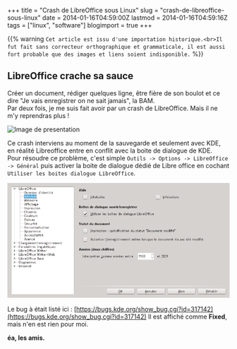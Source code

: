 +++
title = "Crash de LibreOffice sous Linux"
slug = "crash-de-libreoffice-sous-linux"
date = 2014-01-16T04:59:00Z
lastmod = 2014-01-16T04:59:16Z
tags = ["linux", "software"]
blogimport = true
+++

{{% warning `Cet article est issu d'une importation historique.<br>Il fut fait sans correcteur orthographique et grammaticale, il est aussi fort probable que des images et liens soient indisponible.` %}}

## LibreOffice crache sa sauce

Créer un document, rédiger quelques ligne, être fière de son boulot et ce dire "Je vais enregistrer on ne sait jamais", la BAM.   
Par deux fois, je me suis fait avoir par un crash de LibreOffice. Mais il ne m'y reprendras plus !

![Image de presentation](/images/survivingsurvivalism.com-computer_crash.jpeg "")

Ce crash interviens au moment de la sauvegarde et seulement avec KDE, en réalité Libreoffice entre en conflit avec la boite de dialogue de KDE.   
Pour résoudre ce problème, c'est simple `Outils -> Options -> LibreOffice -> Général` puis activer la boite de dialogue dédié de Libre office en cochant `Utiliser les boites dialogue LibreOffice`.

![Image de presentation](/images/snapshot101.png "Magie !")

Le bug à était listé ici : [https://bugs.kde.org/show_bug.cgi?id=317142](https://bugs.kde.org/show_bug.cgi?id=317142)
Il est affiché comme **Fixed**, mais n'en est rien pour moi.

**éa, les amis.**
